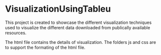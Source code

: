 # VisualizationUsingTableu

This project is created to showcase the different visualization techniques used to visualize the different data downloaded from publically available resources. 

The html file contains the details of visualization. The folders js and css are to support the formating of the html file.
